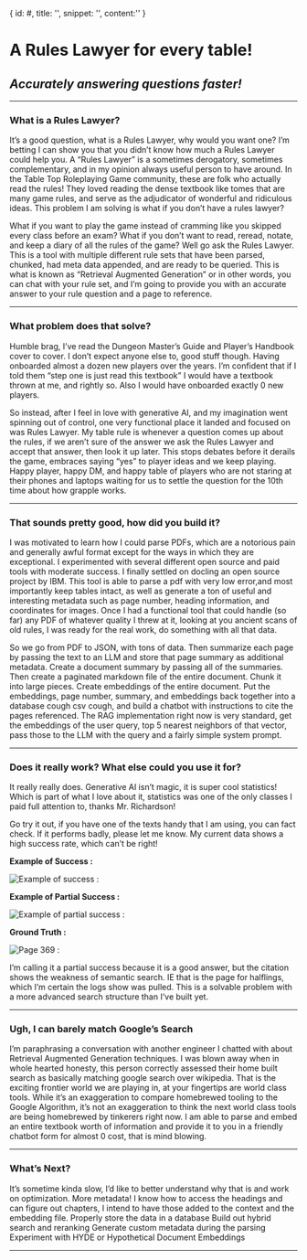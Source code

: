 
{
    id: #,
    title: '',
    snippet: '',
    content:''
}
# A Rules Lawyer for every table!

## *Accurately answering questions faster!*

---

### **What is a Rules Lawyer?**

It’s a good question, what is a Rules Lawyer, why would you want one? I’m betting I can show you that you didn’t know how much a Rules Lawyer could help you. A “Rules Lawyer” is a sometimes derogatory, sometimes complementary, and in my opinion always useful person to have around. In the Table Top Roleplaying Game community, these are folk who actually read the rules! They loved reading the dense textbook like tomes that are many game rules, and serve as the adjudicator of wonderful and ridiculous ideas. This problem I am solving is what if you don’t have a rules lawyer? 

What if you want to play the game instead of cramming like you skipped every class before an exam? What if you don’t want to read, reread, notate, and keep a diary of all the rules of the game? Well go ask the Rules Lawyer. This is a tool with multiple different rule sets that have been parsed, chunked, had meta data appended, and are ready to be queried. This is what is known as “Retrieval Augmented Generation” or in other words, you can chat with your rule set, and I’m going to provide you with an accurate answer to your rule question and a page to reference.
 
---

### **What problem does that solve?**

Humble brag, I’ve read the Dungeon Master’s Guide and Player’s Handbook cover to cover. I don’t expect anyone else to, good stuff though. Having onboarded almost a dozen new players over the years. I’m confident that if I told them “step one is just read this textbook” I would have a textbook thrown at me, and rightly so. Also I would have onboarded exactly 0 new players. 

So instead, after I feel in love with generative AI, and my imagination went spinning out of control, one very functional place it landed and focused on was Rules Lawyer. My table rule is whenever a question comes up about the rules, if we aren’t sure of the answer we ask the Rules Lawyer and accept that answer, then look it up later. This stops debates before it derails the game, embraces saying “yes” to player ideas and we keep playing. Happy player, happy DM, and happy table of players who are not staring at their phones and laptops waiting for us to settle the question for the 10th time about how grapple works.

---

### **That sounds pretty good, how did you build it?**

I was motivated to learn how I could parse PDFs, which are a notorious pain and generally awful format except for the ways in which they are exceptional. I experimented with several different open source and paid tools with moderate success. I finally settled on docling an open source project by IBM. This tool is able to parse a pdf with very low error,and most importantly keep tables intact, as well as generate a ton of useful and interesting metadata such as page number, heading information, and coordinates for images. Once I had a functional tool that could handle (so far) any PDF of whatever quality I threw at it, looking at you ancient scans of old rules, I was ready for the real work, do something with all that data.

So we go from PDF to JSON, with tons of data. Then summarize each page by passing the text to an LLM and store that page summary as additional metadata. Create a document summary by passing all of the summaries. Then create a paginated markdown file of the entire document. Chunk it into large pieces. Create embeddings of the entire document. Put the embeddings, page number, summary, and embeddings back together into a database cough csv cough, and build a chatbot with instructions to cite the pages referenced. The RAG implementation right now is very standard, get the embeddings of the user query, top 5 nearest neighbors of that vector, pass those to the LLM with the query and a fairly simple system prompt. 

---

### **Does it really work? What else could you use it for?**

It really really does. Generative AI isn’t magic, it is super cool statistics! Which is part of what I love about it, statistics was one of the only classes I paid full attention to, thanks Mr. Richardson! 

Go try it out, if you have one of the texts handy that I am using, you can fact check. If it performs badly, please let me know. My current data shows a high success rate, which can’t be right! 

**Example of Success :**

![Example of success :](https://imagedelivery.net/SahcvrNe_-ej4lTB6vsAZA/a4db13f0-ce5c-44ce-ffc0-0a91e97cbf00/public)

**Example of Partial Success :**

![Example of partial success : ](https://imagedelivery.net/SahcvrNe_-ej4lTB6vsAZA/7d104b09-7ec5-42bd-f231-d638300be000/blogpost)

**Ground Truth :**

![Page 369 : ](https://imagedelivery.net/SahcvrNe_-ej4lTB6vsAZA/f7d89499-9c02-4b43-6571-f0aac2f68200/public)

I’m calling it a partial success because it is a good answer, but the citation shows the weakness of semantic search. IE that is the page for halflings, which I’m certain the logs show was pulled. This is a solvable problem with a more advanced search structure than I’ve built yet.



---

### **Ugh, I can barely match Google’s Search**

I’m paraphrasing a conversation with another engineer I chatted with about Retrieval Augmented Generation techniques. I was blown away when in whole hearted honesty, this person correctly assessed their home built search as basically matching google search over wikipedia. That is the exciting frontier world we are playing in, at your fingertips are world class tools. While it’s an exaggeration to compare homebrewed tooling to the Google Algorithm, it’s not an exaggeration to think the next world class tools are being homebrewed by tinkerers right now. I am able to parse and embed an entire textbook worth of information and provide it to you in a friendly chatbot form for almost 0 cost, that is mind blowing.

---

### **What’s Next?**

It’s sometime kinda slow, I’d like to better understand why that is and work on optimization.
More metadata! I know how to access the headings and can figure out chapters, I intend to have those added to the context and the embedding file.
Properly store the data in a database 
Build out hybrid search and reranking
Generate custom metadata during the parsing
Experiment with HYDE or Hypothetical Document Embeddings

---


